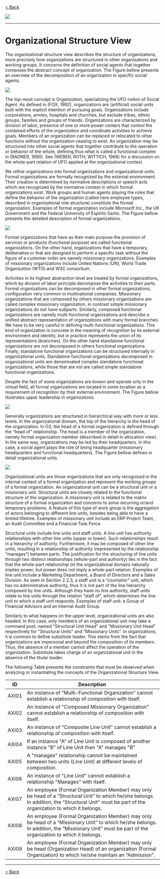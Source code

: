 [< Back](../README.md)

![](../logo/logo.png)

---

# Organizational Structure View

The organizational structure view describes the structure of organizations, more precisely how organizations are structured in other organizations and working groups. It concerns the definition of social agents that together composes the abstract concept of organization. The Figure bellow presents an overview of the decomposition of an organization in specific social agents.

![](images/figure43_basic_organizational_structure.png)

The top-most concept is Organization, specializing the UFO notion of Social Agent. As defined in (FOX, 1992), organizations are (artificial) social units built with the explicit intention of pursuing goals. Organizations include corporations, armies, hospitals and churches, but exclude tribes, ethnic groups, families and groups of friends. Organizations are characterized by division of labor, presence of one or more power centers that control the combined efforts of the organization and coordinate activities to achieve goals. Members of an organization can be replaced or relocated to other functions without the organization ceasing to exist. An organization may be structured into other social agents that together contribute to the operation or behavior of the whole, defining thus what is called a functional complex in (RADNER, 1990). See (WEBER; ROTH; WITTICH, 1968) for a discussion on the whole-part relation of UFO applied at the organizational context.

We refine organizations into formal organizations and organizational units. Formal organizations are formally recognized by the external environment. Their creation is determined by normative descriptions or speech acts which are recognized by the normative context in which formal organizations exist. Work groups and human agents playing the roles that define the behavior of the organization (called here employee types, described in organizational role structure) constitute the formal organization. Examples of formal organization include Microsoft Inc., the UK Government and the Federal University of Espírito Santo. The Figure bellow presents the detailed description of formal organizations.

![](images/figure44_formal_organizations.png)

Formal organizations that have as their main purpose the provision of services or products (functional purpose) are called functional organizations. On the other hand, organizations that have a temporary, deliberative or that are designed to perform a specific task without the figure of a customer order are namely missionary organizations. Examples of missionary organizations include United Nations (UN), World Trade Organization (WTO) and W3C consortium.

Activities in its highest abstraction level are treated by formal organizations, which by division of labor principle decompose the activities to their parts. Formal organizations can be decomposed in other formal organizations, configuration very common in multinational companies. Missionary organizations that are composed by others missionary organizations are called complex missionary organization, in contrast simple missionary organizations do not have subparts. Similarly, composed functional organizations are namely multi-functional organizations and describe a unified abstract representation of organizations with many formal branches. We have to be very careful in defining multi-functional organizations. This kind of organization is concrete in the meaning of recognition by its external environment and identity, but in practice represents the union of its representations (branches). On the other hand standalone functional organizations are not decomposed in others functional organizations. Finally, standalone functional organizations can be structured internally in organizational units. Standalone functional organizations decomposed in organizational units are denominated complex standalone functional organizations, while those that are not are called simple standalone functional organizations. 

Despite the fact of some organizations are known and operate only in the virtual field, all formal organizations are located in some location as a requirement of recognition by their external environment. The Figure bellow illustrates upper leadership in organizations.

![](images/figure45_organization_leadership.png)

Generally organizations are structured in hierarchical way with more or less levels. In the organizational domain, the top of the hierarchy is the head of the organization. In O3, the head of a formal organization is defined through the “head of” relationship. The head is a member of the organization, namely formal organization member (described in detail in allocation view). In the same way, organizations may be led by their headquarters. In this case, a social agent plays the role of being headquarter (missionary headquarters and functional headquarters). The Figure bellow defines in detail organizational units.

![](images/figure46_organizational_unit.png)

Organizational units are those organizations that are only recognized in the internal context of a formal organization and represent the working groups of a formal organization. An organizational unit can be a structural unit or a missionary unit. Structural units are closely related to the functional structure of the organization. A missionary unit is related to the matrix structure of a formal organization and concerns to solve recurring or/and temporary problems. A feature of this type of work group is the aggregation of actors belonging to different line units, besides being able to have a limited lifetime. Examples of missionary unit include an ERP Project Team, an Audit Committee and a Financial Task Force. 

Structural units include line units and staff units. A line unit has authority relationships with other line units (upper or lower). Such relationships result in a hierarchy of authority. Furthermore, it may be composed of other line units, resulting in a relationship of authority (represented by the relationship “manages”) between parts. The justification for the structuring of line units through two distinct relationships (whole-part and authority) lies in the fact that the whole-part relationship (in the organizational domain) naturally implies power, but power does not imply a whole-part relation. Examples of line unit include a Marketing Department, a Board of Directors and a Sales Division. As seen in Section 2.2.3, a staff unit is a “counselor” unit, which has no administrative authority, thus it is not part of the line hierarchy composed by line units. Although they have no line authority, staff units relate to line units through the relation “staff of”, which determines the line unit to which a staff unit responds. Examples of staff unit: a Group of Financial Advisors and an Internal Audit Group. 

Similarly to what happens on the upper level, organizational units are also headed. In this case, only members of an organizational unit may take a command post, named "Structural Unit Head" and "Missionary Unit Head" respectively for "Structural Units" and "Missionary Units". In organizations, it is common to define substitute leader. This stems from the fact that organizations are impersonal and beyond the composition of its members. Thus, the absence of a member cannot affect the operation of the organization. Substitute takes charge of an organizational unit in the absence of the titular leader.

The following Table presents the constraints that must be observed when analyzing or instantiating the concepts of the Organizational Structure View.

|ID | Description |
|----------|-----------------------|
|AXI01|	An instance of "Multi-Functional Organization" cannot establish a relationship of composition with itself.|
|AXI02|	An instance of "Composed Missionary Organization" cannot establish a relationship of composition with itself.|
|AXI03|	An instance of "Composite Line Unit" cannot establish a relationship of composition with itself.|
|AXI04|	If an instance "A" of Line Unit is composed of another instance "B" of Line Unit then "A" manages "B".|
|AXI05|	A "manages" relationship cannot be maintained between two units (Line Unit) at different levels of composition.|
|AXI06|	An instance of "Line Unit" cannot establish a relationship "Manages" with itself.|
|AXI07|	An employee (Formal Organization Member) may only be head of a “Structural Unit” to which he/she belongs. In addition, the “Structural Unit” must be part of the organization to which it belongs.|
|AXI08|	An employee (Formal Organization Member) may only be head of a “Missionary Unit” to which he/she belongs. In addition, the “Missionary Unit” must be part of the organization to which it belongs.|
|AXI09|	An employee (Formal Organization Member) may only be head (Organization Head) of an organization (Formal Organization) to which he/she maintain an “Admission”.|

---
[< Back](../README.md)